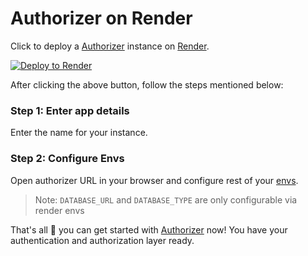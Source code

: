 # Authorizer on Render

Click to deploy a [Authorizer](https://authorizer.dev) instance on [Render](https://render.com/).

[![Deploy to Render](https://render.com/images/deploy-to-render-button.svg)](https://render.com/deploy?repo=https://github.com/authorizerdev/authorizer-render)

After clicking the above button, follow the steps mentioned below:

### Step 1: Enter app details

Enter the name for your instance.

### Step 2: Configure Envs

Open authorizer URL in your browser and configure rest of your [envs](https://docs.authorizer.dev/core/env).

> Note: `DATABASE_URL` and `DATABASE_TYPE` are only configurable via render envs

That's all 🎉 you can get started with [Authorizer](https://docs.authorizer.dev/getting-started) now! You have your authentication and authorization layer ready.
